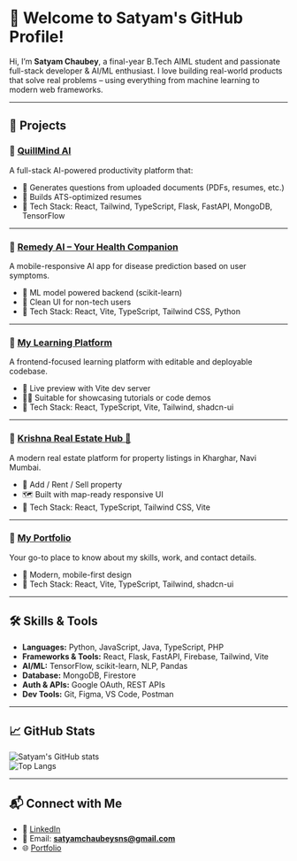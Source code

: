 # 👋 Welcome to Satyam's GitHub Profile!

Hi, I’m **Satyam Chaubey**, a final-year B.Tech AIML student and passionate full-stack developer & AI/ML enthusiast. I love building real-world products that solve real problems – using everything from machine learning to modern web frameworks.

---

## 🚀 Projects

### 🔹 [QuillMind AI](https://quill-mind-ai.vercel.app/)
A full-stack AI-powered productivity platform that:
- 🧠 Generates questions from uploaded documents (PDFs, resumes, etc.)
- 📄 Builds ATS-optimized resumes
- 🔧 Tech Stack: React, Tailwind, TypeScript, Flask, FastAPI, MongoDB, TensorFlow

---

### 🔹 [Remedy AI – Your Health Companion](https://remedy-ai-mobile-companion.vercel.app/)
A mobile-responsive AI app for disease prediction based on user symptoms.
- 🤖 ML model powered backend (scikit-learn)
- 📱 Clean UI for non-tech users
- 🔧 Tech Stack: React, Vite, TypeScript, Tailwind CSS, Python

---

### 🔹 [My Learning Platform](https://learn-with-satyam-hqg4bdj6e-satyam-chaubeys-projects-72aa0f07.vercel.app/)
A frontend-focused learning platform with editable and deployable codebase.
- 🔄 Live preview with Vite dev server
- 🧑‍🏫 Suitable for showcasing tutorials or code demos
- 🔧 Tech Stack: React, TypeScript, Vite, Tailwind, shadcn-ui

---

### 🔹 [Krishna Real Estate Hub 🏡](https://krishna-real-estate-hub.vercel.app/)
A modern real estate platform for property listings in Kharghar, Navi Mumbai.
- 💼 Add / Rent / Sell property
- 🗺 Built with map-ready responsive UI
- 🔧 Tech Stack: React, TypeScript, Tailwind CSS, Vite

---

### 🔹 [My Portfolio](https://satyamchaubey-portfolio-dev.vercel.app/)
Your go-to place to know about my skills, work, and contact details.
- 🧠 Modern, mobile-first design
- 🔧 Tech Stack: React, Vite, TypeScript, Tailwind, shadcn-ui

---

## 🛠 Skills & Tools

- **Languages:** Python, JavaScript, Java, TypeScript, PHP  
- **Frameworks & Tools:** React, Flask, FastAPI, Firebase, Tailwind, Vite  
- **AI/ML:** TensorFlow, scikit-learn, NLP, Pandas  
- **Database:** MongoDB, Firestore  
- **Auth & APIs:** Google OAuth, REST APIs  
- **Dev Tools:** Git, Figma, VS Code, Postman

---

## 📈 GitHub Stats

![Satyam's GitHub stats](https://github-readme-stats.vercel.app/api?username=Satyamchaubey1234&show_icons=true&theme=radical)  
![Top Langs](https://github-readme-stats.vercel.app/api/top-langs/?username=Satyamchaubey1234&layout=compact&theme=radical)

---

## 📬 Connect with Me

- 🔗 [LinkedIn](https://www.linkedin.com/in/satyam-chaubey-a3b647271/)
- 📧 Email: **satyamchaubeysns@gmail.com**
- 🌐 [Portfolio](https://satyamchaubey-portfolio-dev.vercel.app/)
